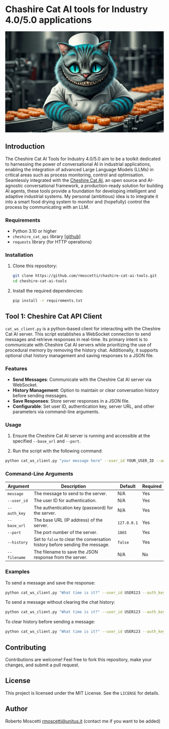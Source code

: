 # Chashire Cat AI tools for Industry 4.0/5.0 applications
![Chashire Cat 4.0](images/cheshire_cat_4.0.png)

## Introduction
The Cheshire Cat AI Tools for Industry 4.0/5.0 aim to be a toolkit dedicated to harnessing the power of conversational AI in industrial applications, enabling the integration of advanced Large Language Models (LLMs) in critical areas such as process monitoring, control and optimisation. Seamlessly integrated with the [Cheshire Cat AI](https://cheshire-cat-ai.github.io/docs/), an open source and AI-agnostic conversational framework, a production-ready solution for building AI agents, these tools provide a foundation for developing intelligent and adaptive industrial systems.
My personal (ambitious) idea is to integrate it into a smart food drying system to monitor and (hopefully) control the process by communicating with an LLM.

### Requirements
- Python 3.10 or higher
- `cheshire_cat_api` library [[github]](https://github.com/cheshire-cat-ai/api-client-py/tree/main)
- `requests` library (for HTTP operations)

### Installation
1. Clone this repository:
    ```bash
    git clone https://github.com/rmoscetti/chashire-cat-ai-tools.git
    cd cheshire-cat-ai-tools
    ```
2. Install the required dependencies:
    ```bash
    pip install -r requirements.txt
    ```

## Tool 1: Cheshire Cat API Client
`cat_ws_client.py` is a python-based client for interacting with the Cheshire Cat AI server. This script establishes a WebSocket connection to send messages and retrieve responses in real-time. Its primary intent is to communicate with Cheshire Cat AI servers while prioritizing the use of procedural memory by removing the history chat. Additionally, it supports optional chat history management and saving responses to a JSON file.

### Features
- **Send Messages**: Communicate with the Cheshire Cat AI server via WebSocket.
- **History Management**: Option to maintain or clear conversation history before sending messages.
- **Save Responses**: Store server responses in a JSON file.
- **Configurable**: Set user ID, authentication key, server URL, and other parameters via command-line arguments.

### Usage
1. Ensure the Cheshire Cat AI server is running and accessible at the specified `--base_url` and `--port`.

2. Run the script with the following command:
```bash
python cat_ws_client.py "your message here" --user_id YOUR_USER_ID --auth_key YOUR_AUTH_KEY [OPTIONS]
```

### Command-Line Arguments
| Argument      | Description                                                     | Default    | Required |
|---------------|-----------------------------------------------------------------|------------|----------|
| `message`     | The message to send to the server.                | N/A        | Yes      |
| `--user_id`   | The user ID for authentication.                                | N/A        | Yes      |
| `--auth_key`  | The authentication key (password) for the server.            | N/A        | Yes      |
| `--base_url`  | The base URL (IP address) of the server.                       | `127.0.0.1`| Yes       |
| `--port`      | The port number of the server.                           | `1865`     | Yes       |
| `--history`   | Set to `false` to clear the conversation history before sending the message. | `false` | Yes       |
| `--filename`  | The filename to save the JSON response from the server.        | N/A        | No       |

### Examples
To send a message and save the response:
```bash
python cat_ws_client.py "What time is it?" --user_id USER123 --auth_key ABC123 --filename response.json
```
To send a message without clearing the chat history:
```bash
python cat_ws_client.py "What time is it?" --user_id USER123 --auth_key ABC123 --history true
```
To clear history before sending a message:
```bash
python cat_ws_client.py "What time is it?" --user_id USER123 --auth_key ABC123 --history false
```

## Contributing
Contributions are welcome! Feel free to fork this repository, make your changes, and submit a pull request.

## License
This project is licensed under the MIT License. See the `LICENSE` for details.

## Author
Roberto Moscetti rmoscetti@unitus.it
(contact me if you want to be added)
